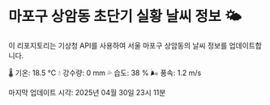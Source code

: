 
# 마포구 상암동 초단기 실황 날씨 정보 🌤️

이 리포지토리는 기상청 API를 사용하여 서울 마포구 상암동의 날씨 정보를 업데이트합니다. 

🌡️ 기온: 18.5 ℃
💧 강수량: 0 mm
💦 습도: 38 %
🌬️ 풍속: 1.2 m/s

마지막 업데이트 시각: 2025년 04월 30일 23시 11분    
